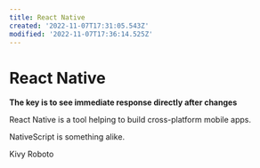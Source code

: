 ```yaml
---
title: React Native
created: '2022-11-07T17:31:05.543Z'
modified: '2022-11-07T17:36:14.525Z'
---
```


# React Native

**The key is to see immediate response directly after changes**

React Native is a tool helping to build cross-platform mobile apps.

NativeScript is something alike.

Kivy Roboto
